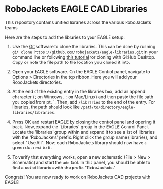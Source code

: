 # RoboJackets EAGLE CAD Libraries

This repository contains unified libraries across the various RoboJackets teams.

Here are the steps to add the libraries to your EAGLE setup:

1. Use the [Git](https://git-scm.com) software to clone the libraries.  This can be done by running `git clone https://github.com/robojackets/eagle-libraries.git` 
in your command line or following [this tutorial](https://help.github.com/en/desktop/contributing-to-projects/cloning-a-repository-from-github-to-github-desktop) for cloning with GitHub Desktop. Copy or note the file path to the location you cloned it into.

2. Open your EAGLE software. On the EAGLE Control panel, navigate to Options > Directories in the top ribbon. Here you will add your RoboJackets directories. 

3. At the end of the existing entry in the libraries box, add an append character (`;` on Windows, `:` on Mac/Linux) and then paste the file path you copied from pt. 1. Then, add `/libraries` to the end of the entry. For libraries, the path should look like `/path/to/directory/eagle-libraries/libraries`.

4. Press OK and restart EAGLE by closing the control panel and opening it back. Now, expand the 'Libraries' group in the EAGLE Control Panel. Locate the 'libraries' group within and expand it to see a list of libraries with the 'RoboJackets' prefix. Right click the group name (libraries), and select "Use All". Now, each RoboJackets library should now have a green dot next to it.

5. To verify that everything works, open a new schematic (File > New > Schematic) and start the `add` tool. In this panel, you should be able to find a set of libraries with the prefix "RoboJackets."

Congrats! You are now ready to work on RoboJackets CAD projects with EAGLE!
